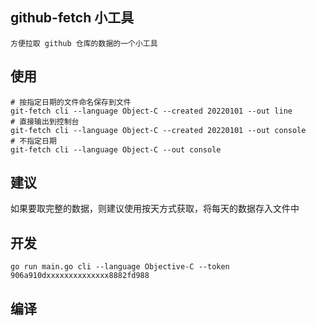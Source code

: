 ## github-fetch 小工具
    方便拉取 github 仓库的数据的一个小工具


## 使用
```
# 按指定日期的文件命名保存到文件
git-fetch cli --language Object-C --created 20220101 --out line
# 直接输出到控制台
git-fetch cli --language Object-C --created 20220101 --out console
# 不指定日期
git-fetch cli --language Object-C --out console
```

## 建议
如果要取完整的数据，则建议使用按天方式获取，将每天的数据存入文件中

## 开发
```
go run main.go cli --language Objective-C --token 906a910dxxxxxxxxxxxxxx8882fd988
```

## 编译
